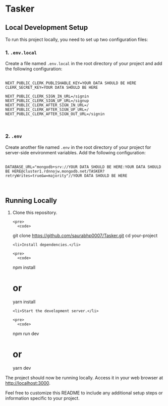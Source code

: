<!DOCTYPE html>
<html lang="en">
<head>
  <meta charset="UTF-8">
  <meta name="viewport" content="width=device-width, initial-scale=1.0">
 
</head>
<body>

  <h1>Tasker</h1>

  <h2>Local Development Setup</h2>

  <p>To run this project locally, you need to set up two configuration files:</p>

  <h3>1. <code>.env.local</code></h3>

  <p>Create a file named <code>.env.local</code> in the root directory of your project and add the following configuration:</p>

  <pre>
    <code>
NEXT_PUBLIC_CLERK_PUBLISHABLE_KEY=YOUR DATA SHOULD BE HERE
CLERK_SECRET_KEY=YOUR DATA SHOULD BE HERE

NEXT_PUBLIC_CLERK_SIGN_IN_URL=/signin
NEXT_PUBLIC_CLERK_SIGN_UP_URL=/signup
NEXT_PUBLIC_CLERK_AFTER_SIGN_IN_URL=/
NEXT_PUBLIC_CLERK_AFTER_SIGN_UP_URL=/
NEXT_PUBLIC_CLERK_AFTER_SIGN_OUT_URL=/signin
    </code>
  </pre>

  <h3>2. <code>.env</code></h3>

  <p>Create another file named <code>.env</code> in the root directory of your project for server-side environment variables. Add the following configuration:</p>

  <pre>
    <code>
DATABASE_URL="mongodb+srv://YOUR DATA SHOULD BE HERE:YOUR DATA SHOULD BE HERE@cluster1.rdnnojw.mongodb.net/TASKER?retryWrites=true&amp;w=majority"//YOUR DATA SHOULD BE HERE
    </code>
  </pre>

  <h2>Running Locally</h2>

  <ol>
    <li>Clone this repository.</li>

    <pre>
      <code>
git clone https://github.com/saurabhp0007/Tasker.git
cd your-project
      </code>
    </pre>

    <li>Install dependencies.</li>

    <pre>
      <code>
npm install
# or
yarn install
      </code>
    </pre>

    <li>Start the development server.</li>

    <pre>
      <code>
npm run dev
# or
yarn dev
      </code>
    </pre>
  </ol>

  <p>The project should now be running locally. Access it in your web browser at <a href="http://localhost:3000" target="_blank">http://localhost:3000</a>.</p>

  <p>Feel free to customize this README to include any additional setup steps or information specific to your project.</p>

</body>
</html>

